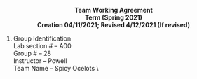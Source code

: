 <p align="center">
    <strong>Team Working Agreement</strong>
    <br>
    <strong>Term (Spring 2021)</strong>
    <br>
    <strong>Creation 04/11/2021; Revised 4/12/2021 (If revised)</strong>

</p>

1) Group Identification \
Lab section # – A00 \
Group # – 28 \
Instructor – Powell \
Team Name  – Spicy Ocelots \
